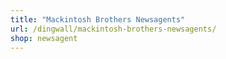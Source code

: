 ```yaml
---
title: "Mackintosh Brothers Newsagents"
url: /dingwall/mackintosh-brothers-newsagents/
shop: newsagent
---
```

